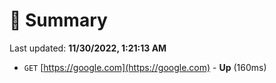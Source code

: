 # 📖 Summary
Last updated: **11/30/2022, 1:21:13 AM**

- `GET` [https://google.com](https://google.com) - **Up** (160ms)
